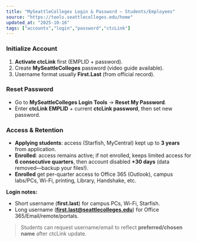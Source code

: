 ```yaml
---
title: "MySeattleColleges Login & Password — Students/Employees"
source: "https://tools.seattlecolleges.edu/home"
updated_at: "2025-10-16"
tags: ["accounts","login","password","ctcLink"]
---
```


### Initialize Account
1) **Activate ctcLink** first (EMPLID + password).  
2) Create **MySeattleColleges** password (video guide available).  
3) Username format usually **First.Last** (from official record).

### Reset Password
- Go to **MySeattleColleges Login Tools** → **Reset My Password**.  
- Enter **ctcLink EMPLID** + current **ctcLink password**, then set new password.

### Access & Retention
- **Applying students**: access (Starfish, MyCentral) kept up to **3 years** from application.  
- **Enrolled**: access remains active; if not enrolled, keeps limited access for **6 consecutive quarters**, then account disabled **+30 days** (data removed—backup your files!).  
- **Enrolled** get per-quarter access to Office 365 (Outlook), campus labs/PCs, Wi-Fi, printing, Library, Handshake, etc.

**Login notes:**  
- Short username (**first.last**) for campus PCs, Wi-Fi, Starfish.  
- Long username (**first.last@seattlecolleges.edu**) for Office 365/Email/remote/portals.

> Students can request username/email to reflect **preferred/chosen name** after ctcLink update.
